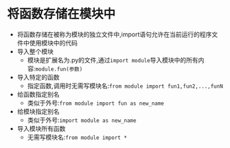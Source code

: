 # 将函数存储在模块中
* 将函数存储在被称为模块的独立文件中,import语句允许在当前运行的程序文件中使用模块中的代码
* 导入整个模块
    * 模块是扩展名为.py的文件,通过`import module`导入模块中的所有内容:`module.fun(参数)`
* 导入特定的函数
    * 指定函数,调用时无需写模块名:`from module import fun1,fun2,...,funN`
* 给函数指定别名
    * 类似于外号:`from module import fun as new_name`
* 给模块指定别名
    * 类似于外号:`import module as new_name`
* 导入模块所有函数
    * 无需写模块名:`from module import *`
